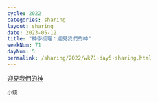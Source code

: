 ```yaml
---
cycle: 2022
categories: sharing
layout: sharing
date: 2023-05-12
title: "神學梳理：迎見我們的神"
weekNum: 71
dayNum: 5
permalink: /sharing/2022/wk71-day5-sharing.html
---
```

[迎見我們的神](https://eccseattle.github.io/media/sharing/2022/wk071/2023-05-12-bin.m4a)

`小錢`
